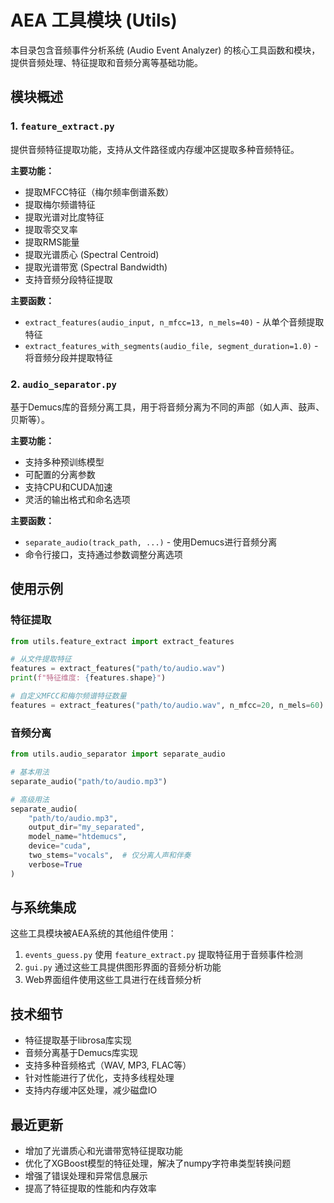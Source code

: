 # AEA 工具模块 (Utils)

本目录包含音频事件分析系统 (Audio Event Analyzer) 的核心工具函数和模块，提供音频处理、特征提取和音频分离等基础功能。

## 模块概述

### 1. `feature_extract.py`

提供音频特征提取功能，支持从文件路径或内存缓冲区提取多种音频特征。

**主要功能：**
- 提取MFCC特征（梅尔频率倒谱系数）
- 提取梅尔频谱特征
- 提取光谱对比度特征
- 提取零交叉率
- 提取RMS能量
- 提取光谱质心 (Spectral Centroid)
- 提取光谱带宽 (Spectral Bandwidth)
- 支持音频分段特征提取

**主要函数：**
- `extract_features(audio_input, n_mfcc=13, n_mels=40)` - 从单个音频提取特征
- `extract_features_with_segments(audio_file, segment_duration=1.0)` - 将音频分段并提取特征

### 2. `audio_separator.py`

基于Demucs库的音频分离工具，用于将音频分离为不同的声部（如人声、鼓声、贝斯等）。

**主要功能：**
- 支持多种预训练模型
- 可配置的分离参数
- 支持CPU和CUDA加速
- 灵活的输出格式和命名选项

**主要函数：**
- `separate_audio(track_path, ...)` - 使用Demucs进行音频分离
- 命令行接口，支持通过参数调整分离选项

## 使用示例

### 特征提取

```python
from utils.feature_extract import extract_features

# 从文件提取特征
features = extract_features("path/to/audio.wav")
print(f"特征维度: {features.shape}")

# 自定义MFCC和梅尔频谱特征数量
features = extract_features("path/to/audio.wav", n_mfcc=20, n_mels=60)
```

### 音频分离

```python
from utils.audio_separator import separate_audio

# 基本用法
separate_audio("path/to/audio.mp3")

# 高级用法
separate_audio(
    "path/to/audio.mp3",
    output_dir="my_separated",
    model_name="htdemucs",
    device="cuda",
    two_stems="vocals",  # 仅分离人声和伴奏
    verbose=True
)
```

## 与系统集成

这些工具模块被AEA系统的其他组件使用：

1. `events_guess.py` 使用 `feature_extract.py` 提取特征用于音频事件检测
2. `gui.py` 通过这些工具提供图形界面的音频分析功能
3. Web界面组件使用这些工具进行在线音频分析

## 技术细节

- 特征提取基于librosa库实现
- 音频分离基于Demucs库实现
- 支持多种音频格式（WAV, MP3, FLAC等）
- 针对性能进行了优化，支持多线程处理
- 支持内存缓冲区处理，减少磁盘IO

## 最近更新

- 增加了光谱质心和光谱带宽特征提取功能
- 优化了XGBoost模型的特征处理，解决了numpy字符串类型转换问题
- 增强了错误处理和异常信息展示
- 提高了特征提取的性能和内存效率